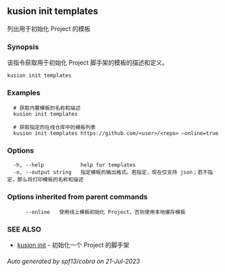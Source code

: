 ## kusion init templates

列出用于初始化 Project 的模板

### Synopsis

该指令获取用于初始化 Project 脚手架的模板的描述和定义。

```
kusion init templates
```

### Examples

```
  # 获取内置模板的名称和描述
  kusion init templates
  
  # 获取指定的在线仓库中的模板列表
  kusion init templates https://github.com/<user>/<repo> —online=true
```

### Options

```
  -h, --help            help for templates
  -o, --output string   指定模板的输出格式。若指定，现在仅支持 json；若不指定，那么将打印模板的名称和描述
```

### Options inherited from parent commands

```
      --online   使用线上模板初始化 Project，否则使用本地缓存模板
```

### SEE ALSO

* [kusion init](kusion_init.md)	 - 初始化一个 Project 的脚手架

###### Auto generated by spf13/cobra on 21-Jul-2023
